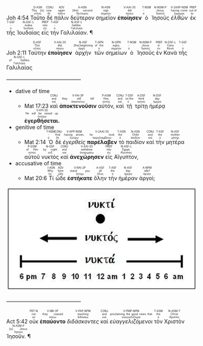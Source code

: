 <rt>Joh 4:54</rt> <RUBY><ruby><ruby>Τοῦτο<rt>οὗτος</rt></ruby><rt>This [is]</rt></ruby><rt>D-ASN</rt></RUBY> <RUBY><ruby><ruby>δὲ<rt>δέ</rt></ruby><rt>now</rt></ruby><rt>CONJ</rt></RUBY> <RUBY><ruby><ruby>πάλιν<rt>πάλιν</rt></ruby><rt>again</rt></ruby><rt>ADV</rt></RUBY> <RUBY><ruby><ruby>δεύτερον<rt>δεύτερος</rt></ruby><rt>[the] second</rt></ruby><rt>A-ASN</rt></RUBY> <RUBY><ruby><ruby>σημεῖον<rt>σημεῖον</rt></ruby><rt>sign</rt></ruby><rt>N-ASN</rt></RUBY> <RUBY><ruby><ruby><strong>ἐποίησεν</strong><rt>ποιέω</rt></ruby><rt>did</rt></ruby><rt>V-AAI-3S</rt></RUBY> <RUBY><ruby><ruby>ὁ<rt>ὁ</rt></ruby><rt>-</rt></ruby><rt>T-NSM</rt></RUBY> <RUBY><ruby><ruby>Ἰησοῦς<rt>Ἰησοῦς</rt></ruby><rt>Jesus,</rt></ruby><rt>N-NSM-P</rt></RUBY> <RUBY><ruby><ruby><em>ἐλθὼν</em><rt>ἔρχομαι</rt></ruby><rt>having come</rt></ruby><rt>V-2AAP-NSM</rt></RUBY> <RUBY><ruby><ruby>ἐκ<rt>ἐκ</rt></ruby><rt>out of</rt></ruby><rt>PREP</rt></RUBY> <RUBY><ruby><ruby>τῆς<rt>ὁ</rt></ruby><rt>-</rt></ruby><rt>T-GSF</rt></RUBY> <RUBY><ruby><ruby>Ἰουδαίας<rt>Ἰουδαία</rt></ruby><rt>Judea</rt></ruby><rt>N-GSF-L</rt></RUBY> <RUBY><ruby><ruby>εἰς<rt>εἰς</rt></ruby><rt>into</rt></ruby><rt>PREP</rt></RUBY> <RUBY><ruby><ruby>τὴν<rt>ὁ</rt></ruby><rt>-</rt></ruby><rt>T-ASF</rt></RUBY> <RUBY><ruby><ruby>Γαλιλαίαν. ¶<rt>Γαλιλαία</rt></ruby><rt>Galilee.</rt></ruby><rt>N-ASF-L</rt></RUBY>

<rt>Joh 2:11</rt> <RUBY><ruby><ruby>Ταύτην<rt>οὗτος</rt></ruby><rt>This</rt></ruby><rt>D-ASF</rt></RUBY> <RUBY><ruby><ruby><strong>ἐποίησεν</strong><rt>ποιέω</rt></ruby><rt>did,</rt></ruby><rt>V-AAI-3S</rt></RUBY> <RUBY><ruby><ruby>ἀρχὴν<rt>ἀρχή</rt></ruby><rt>[the] beginning</rt></ruby><rt>N-ASF</rt></RUBY> <RUBY><ruby><ruby>τῶν<rt>ὁ</rt></ruby><rt>of the</rt></ruby><rt>T-GPN</rt></RUBY> <RUBY><ruby><ruby>σημείων<rt>σημεῖον</rt></ruby><rt>signs,</rt></ruby><rt>N-GPN</rt></RUBY> <RUBY><ruby><ruby>ὁ<rt>ὁ</rt></ruby><rt>-</rt></ruby><rt>T-NSM</rt></RUBY> <RUBY><ruby><ruby>Ἰησοῦς<rt>Ἰησοῦς</rt></ruby><rt>Jesus</rt></ruby><rt>N-NSM-P</rt></RUBY> <RUBY><ruby><ruby>ἐν<rt>ἐν</rt></ruby><rt>in</rt></ruby><rt>PREP</rt></RUBY> <RUBY><ruby><ruby>Κανὰ<rt>Κανᾶ</rt></ruby><rt>Cana</rt></ruby><rt>N-DSF-L</rt></RUBY> <RUBY><ruby><ruby>τῆς<rt>ὁ</rt></ruby><rt>-</rt></ruby><rt>T-GSF</rt></RUBY> <RUBY><ruby><ruby>Γαλιλαίας<rt>Γαλιλαία</rt></ruby><rt>of Galilee,</rt></ruby><rt>N-GSF-L</rt></RUBY> 

——————————————
- dative of time
	- <rt>Mat 17:23</rt> <RUBY><ruby><ruby>καὶ<rt>καί</rt></ruby><rt>and</rt></ruby><rt>CONJ</rt></RUBY> <RUBY><ruby><ruby><strong>ἀποκτενοῦσιν</strong><rt>ἀποκτείνω</rt></ruby><rt>they will kill</rt></ruby><rt>V-FAI-3P</rt></RUBY> <RUBY><ruby><ruby>αὐτόν,<rt>αὐτός</rt></ruby><rt>Him,</rt></ruby><rt>P-ASM</rt></RUBY> <RUBY><ruby><ruby>καὶ<rt>καί</rt></ruby><rt>and</rt></ruby><rt>CONJ</rt></RUBY> <RUBY><ruby><ruby>τῇ<rt>ὁ</rt></ruby><rt>on the</rt></ruby><rt>T-DSF</rt></RUBY> <RUBY><ruby><ruby>τρίτῃ<rt>τρίτος</rt></ruby><rt>third</rt></ruby><rt>A-DSF</rt></RUBY> <RUBY><ruby><ruby>ἡμέρᾳ<rt>ἡμέρα</rt></ruby><rt>day</rt></ruby><rt>N-DSF</rt></RUBY> <RUBY><ruby><ruby><strong>ἐγερθήσεται.</strong><rt>ἐγείρω</rt></ruby><rt>He will be raised up.</rt></ruby><rt>V-FPI-3S</rt></RUBY>  
- genitive of time
	- <rt>Mat 2:14</rt> <RUBY><ruby><ruby>Ὁ<rt>ὁ</rt></ruby><rt>-</rt></ruby><rt>T-NSM</rt></RUBY> <RUBY><ruby><ruby>δὲ<rt>δέ</rt></ruby><rt>And</rt></ruby><rt>CONJ</rt></RUBY> <RUBY><ruby><ruby><em>ἐγερθεὶς</em><rt>ἐγείρω</rt></ruby><rt>having arisen,</rt></ruby><rt>V-APP-NSM</rt></RUBY> <RUBY><ruby><ruby><strong>παρέλαβεν</strong><rt>παραλαμβάνω</rt></ruby><rt>he took</rt></ruby><rt>V-2AAI-3S</rt></RUBY> <RUBY><ruby><ruby>τὸ<rt>ὁ</rt></ruby><rt>the</rt></ruby><rt>T-ASN</rt></RUBY> <RUBY><ruby><ruby>παιδίον<rt>παιδίον</rt></ruby><rt>Child</rt></ruby><rt>N-ASN</rt></RUBY> <RUBY><ruby><ruby>καὶ<rt>καί</rt></ruby><rt>and</rt></ruby><rt>CONJ</rt></RUBY> <RUBY><ruby><ruby>τὴν<rt>ὁ</rt></ruby><rt>the</rt></ruby><rt>T-ASF</rt></RUBY> <RUBY><ruby><ruby>μητέρα<rt>μήτηρ</rt></ruby><rt>mother</rt></ruby><rt>N-ASF</rt></RUBY> <RUBY><ruby><ruby>αὐτοῦ<rt>αὐτός</rt></ruby><rt>of Him</rt></ruby><rt>P-GSM</rt></RUBY> <RUBY><ruby><ruby>νυκτὸς<rt>νύξ</rt></ruby><rt>by night</rt></ruby><rt>N-GSF</rt></RUBY> <RUBY><ruby><ruby>καὶ<rt>καί</rt></ruby><rt>and</rt></ruby><rt>CONJ</rt></RUBY> <RUBY><ruby><ruby><strong>ἀνεχώρησεν</strong><rt>ἀναχωρέω</rt></ruby><rt>withdrew</rt></ruby><rt>V-AAI-3S</rt></RUBY> <RUBY><ruby><ruby>εἰς<rt>εἰς</rt></ruby><rt>into</rt></ruby><rt>PREP</rt></RUBY> <RUBY><ruby><ruby>Αἴγυπτον,<rt>Αἴγυπτος</rt></ruby><rt>Egypt,</rt></ruby><rt>N-ASF-L</rt></RUBY> 
- accusative of time
	- <rt>Mat 20:6</rt>  <RUBY><ruby><ruby>Τί<rt>τίς</rt></ruby><rt>Why</rt></ruby><rt>I-ASN</rt></RUBY> <RUBY><ruby><ruby>ὧδε<rt>ὧδε</rt></ruby><rt>here</rt></ruby><rt>ADV</rt></RUBY> <RUBY><ruby><ruby><strong>ἑστήκατε</strong><rt>ἵστημι</rt></ruby><rt>stand you</rt></ruby><rt>V-RAI-2P</rt></RUBY> <RUBY><ruby><ruby>ὅλην<rt>ὅλος</rt></ruby><rt>all</rt></ruby><rt>A-ASF</rt></RUBY> <RUBY><ruby><ruby>τὴν<rt>ὁ</rt></ruby><rt>the</rt></ruby><rt>T-ASF</rt></RUBY> <RUBY><ruby><ruby>ἡμέραν<rt>ἡμέρα</rt></ruby><rt>day</rt></ruby><rt>N-ASF</rt></RUBY> <RUBY><ruby><ruby>ἀργοί;<rt>ἀργός</rt></ruby><rt>idle?</rt></ruby><rt>A-NPM</rt></RUBY> 

![../images/Pasted image 20211018144032.png](../images/Pasted%20image%2020211018144032.png)



——————————————

<rt>Act 5:42</rt> <RUBY><ruby><ruby>οὐκ<rt>οὐ</rt></ruby><rt>not</rt></ruby><rt>PRT-N</rt></RUBY> <RUBY><ruby><ruby><strong>ἐπαύοντο</strong><rt>παύω</rt></ruby><rt>they ceased</rt></ruby><rt>V-IMI-3P</rt></RUBY> <RUBY><ruby><ruby><em>διδάσκοντες</em><rt>διδάσκω</rt></ruby><rt>teaching</rt></ruby><rt>V-PAP-NPM</rt></RUBY> <RUBY><ruby><ruby>καὶ<rt>καί</rt></ruby><rt>and</rt></ruby><rt>CONJ</rt></RUBY> <RUBY><ruby><ruby><em>εὐαγγελιζόμενοι</em><rt>εὐαγγελίζομαι</rt></ruby><rt>proclaiming the good news that</rt></ruby><rt>V-PMP-NPM</rt></RUBY> <RUBY><ruby><ruby>τὸν<rt>ὁ</rt></ruby><rt>the</rt></ruby><rt>T-ASM</rt></RUBY> <RUBY><ruby><ruby>Χριστὸν<rt>Χριστός</rt></ruby><rt>Christ</rt></ruby><rt>N-ASM-T</rt></RUBY> <RUBY><ruby><ruby>Ἰησοῦν. ¶<rt>Ἰησοῦς</rt></ruby><rt>[is] Jesus.</rt></ruby><rt>N-ASM-P</rt></RUBY><pre></pre> 